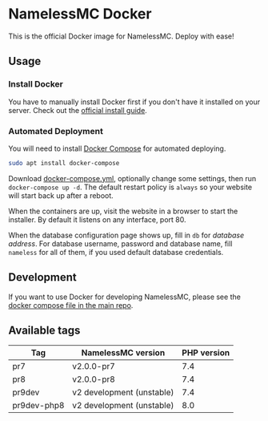 # NamelessMC Docker

This is the official Docker image for NamelessMC. Deploy with ease!

## Usage

### Install Docker

You have to manually install Docker first if you don't have it installed on your server. Check out the [official install guide](https://docs.docker.com/engine/installation).

### Automated Deployment

You will need to install [Docker Compose](https://docs.docker.com/compose/) for automated deploying.

```bash
sudo apt install docker-compose
```

Download [docker-compose.yml](https://github.com/NamelessMC/Nameless-Docker/raw/master/docker-compose.yml), optionally change some settings, then run `docker-compose up -d`. The default restart policy is `always` so your website will start back up after a reboot.

When the containers are up, visit the website in a browser to start the installer. By default it listens on any interface, port 80.

When the database configuration page shows up, fill in `db` for *database address*. For database username, password and database name, fill `nameless` for all of them, if you used default database credentials.


## Development

If you want to use Docker for developing NamelessMC, please see the [docker compose file in the main repo](https://github.com/NamelessMC/Nameless/blob/v2/docker-compose.yaml).

## Available tags
| Tag | NamelessMC version | PHP version
| --- | ------------------ | -----------
pr7 | v2.0.0-pr7 | 7.4
pr8 | v2.0.0-pr8 | 7.4
pr9dev | v2 development (unstable) | 7.4
pr9dev-php8 | v2 development (unstable) | 8.0
